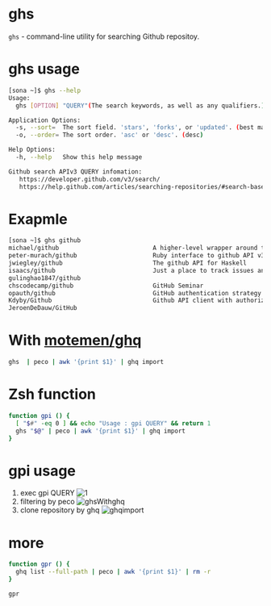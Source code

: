 ghs
======

`ghs` - command-line utility for searching Github repositoy.

ghs usage
===========
```sh
[sona ~]$ ghs --help
Usage:
  ghs [OPTION] "QUERY"(The search keywords, as well as any qualifiers.)

Application Options:
  -s, --sort=  The sort field. 'stars', 'forks', or 'updated'. (best match)
  -o, --order= The sort order. 'asc' or 'desc'. (desc)

Help Options:
  -h, --help   Show this help message

Github search APIv3 QUERY infomation:
   https://developer.github.com/v3/search/
   https://help.github.com/articles/searching-repositories/#search-based-on-the-main-language-of-a-repository
```

Exapmle
===========
```sh
[sona ~]$ ghs github
michael/github                          A higher-level wrapper around the Github API. Intended for the browser.
peter-murach/github                     Ruby interface to github API v3
jwiegley/github                         The github API for Haskell
isaacs/github                           Just a place to track issues and feature requests that I have for github
gulinghao1847/github
chscodecamp/github                      GitHub Seminar
opauth/github                           GitHub authentication strategy for Opauth
Kdyby/Github                            Github API client with authorization for Nette Framework
JeroenDeDauw/GitHub
```

With [motemen/ghq](https://github.com/motemen/ghq)
===========
```sh
ghs  | peco | awk '{print $1}' | ghq import

```


Zsh function
===========
```zsh
function gpi () {
  [ "$#" -eq 0 ] && echo "Usage : gpi QUERY" && return 1
  ghs "$@" | peco | awk '{print $1}' | ghq import
}
```

gpi usage
===========
1. exec gpi QUERY
![1](http://f.st-hatena.com/images/fotolife/s/sona-zip/20141018/20141018194948_original.png?1413630026)
2. filtering by peco
![ghsWithghq](http://f.st-hatena.com/images/fotolife/s/sona-zip/20141018/20141018194949_original.gif?1413630039)
3. clone repository by ghq
![ghqimport](http://f.st-hatena.com/images/fotolife/s/sona-zip/20141018/20141018194950_original.png)

more
===========
```zsh
function gpr () {
  ghq list --full-path | peco | awk '{print $1}' | rm -r
}
```

```sh
gpr
```


